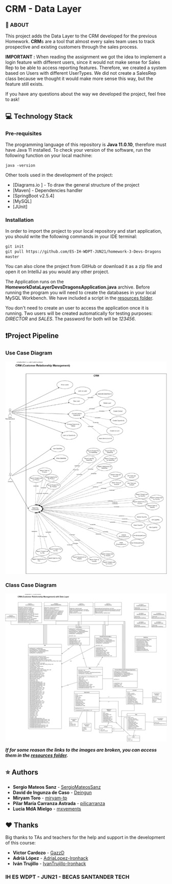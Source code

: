 # CRM - Data Layer

### 📌 ABOUT

This project adds the Data Layer to the CRM developed for the previous Homework. **CRM**s are a tool that almost every
sales team uses to track prospective and existing customers through the sales process.

**IMPORTANT :**
When reading the assignment we got the idea to implement a login feature with different users, since it would not make
sense for Sales Rep to be able to access reporting features. Therefore, we created a system based on Users with different
UserTypes. We did not create a SalesRep class because we thought it would make more sense this way, but the feature still exists.

If you have any questions about the way we developed the project, feel free to ask!

## :computer: Technology Stack

### Pre-requisites

The programming language of this repository is **Java 11.0.10**, therefore must have Java 11 installed.
To check your version of the software, run the following function on your local machine:

```
java -version
```

Other tools used in the development of the project:

* [Diagrams.io ] - To draw the general structure of the project
* [Maven] - Dependencies handler
* [SpringBoot v2.5.4]
* [MySQL]
* [JUnit]

### Installation

In order to import the project to your local repository and start application, you should write the following
commands in your IDE terminal:

```
git init
git pull https://github.com/ES-IH-WDPT-JUN21/homework-3-Devs-Dragons master
```

You can also clone the project from GitHub or download it as a zip file and open 
it on IntelliJ as you would any other project.

The Application runs on the **HomeworkDataLayerDevsDragonsApplication.java** archive. Before
running the program you will need to create the databases in your local MySQL Workbench. We have
included a script in the [resources folder](/src/main/resources).

You don't need to create an user to access the application once it is running. Two users will be
created automatically for testing purposes: *DIRECTOR* and *SALES*. The password for both will be *123456*.

## :exclamation:Project Pipeline

### Use Case Diagram
![image](src/main/resources/CRM%20-%20Use%20Case%20Diagram.jpg)

### Class Case Diagram
![image](src/main/resources/CRM%20-%20Class%20Diagram.jpg)

***If for some reason the links to the images are broken, you can access them in 
the [resources folder](/src/main/resources).***

## :star: Authors

* **Sergio Mateos Sanz**  - [SergioMateosSanz](https://github.com/SergioMateosSanz)
* **David de Ingunza de Caso** - [Deingun](https://github.com/Deingun)
* **Miryam Toro** - [miryam-tp](https://github.com/miryam-tp)
* **Pilar María Carranza Astrada** - [pilicarranza](https://github.com/pilicarranza)
* **Lucia MdA Mielgo** - [mxvements](https://github.com/mxvements)

## ♥️ Thanks

Big thanks to TAs and teachers for the help and support in the development of this course:

* **Victor Cardozo** - [GazzD](https://github.com/GazzD)
* **Adrià López** - [AdriaLopez-Ironhack](https://github.com/AdriaLopez-Ironhack)
* **Iván Trujillo** - [IvanTrujillo-Ironhack](https://github.com/IvanTrujillo-Ironhack)

### IH ES WDPT - JUN21 - BECAS SANTANDER TECH

